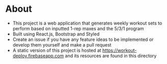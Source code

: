 # About

- This project is a web application that generates weekly workout sets to perform based on inputted 1-rep maxes and the 5/3/1 program
- Built using React.js, Bootstrap and Styled
- Create an issue if you have any feature ideas to be implemented or develop them yourself and make a pull request
- A static version of this project is hosted at https://workout-deploy.firebaseapp.com and its resources are found in this directory
